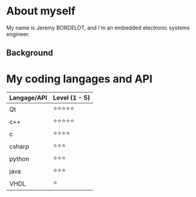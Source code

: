 # About myself

My name is Jeremy BORDELOT, and i'm an embedded electronic systems engineer.

## Background



# My coding langages and API

|Langage/API|Level (1 - 5)  |
|-----------|---------------|
|Qt         |:star::star::star::star::star: |
|c++        |:star::star::star::star::star: |
|c          |:star::star::star::star:       |
|csharp     |:star::star::star:             |
|python     |:star::star::star:             |
|java       |:star::star::star:             |
|VHDL       |:star:                         |
